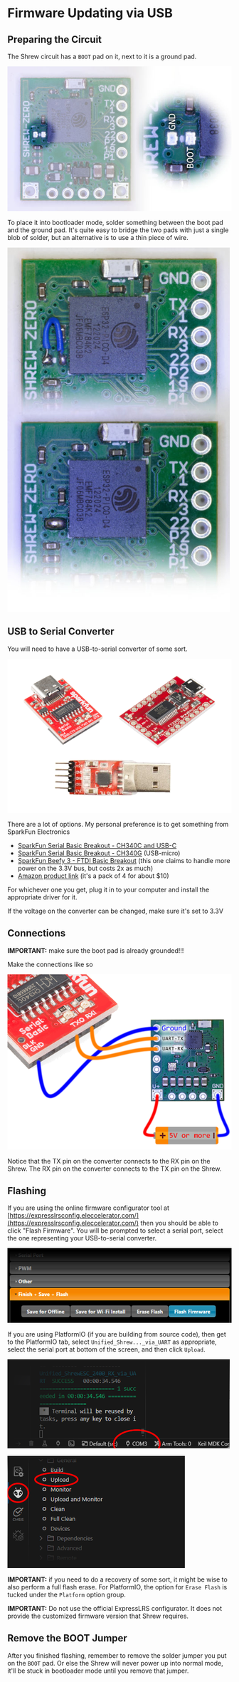 # Firmware Updating via USB

## Preparing the Circuit

The Shrew circuit has a `BOOT` pad on it, next to it is a ground pad.

![](imgs/shrew-zero-boot-pad.jpg)

To place it into bootloader mode, solder something between the boot pad and the ground pad. It's quite easy to bridge the two pads with just a single blob of solder, but an alternative is to use a thin piece of wire.

![](imgs/shrew-zero-boot-pad-soldered.jpg)

## USB to Serial Converter

You will need to have a USB-to-serial converter of some sort.

![](imgs/usb-serial-converters.png)

There are a lot of options. My personal preference is to get something from SparkFun Electronics

 * [SparkFun Serial Basic Breakout - CH340C and USB-C](https://www.sparkfun.com/products/15096)
 * [SparkFun Serial Basic Breakout - CH340G](https://www.sparkfun.com/products/14050) (USB-micro)
 * [SparkFun Beefy 3 - FTDI Basic Breakout](https://www.sparkfun.com/products/13746) (this one claims to handle more power on the 3.3V bus, but costs 2x as much)
 * [Amazon product link](https://www.amazon.com/dp/B07T1XR9FT) (it's a pack of 4 for about $10)

For whichever one you get, plug it in to your computer and install the appropriate driver for it.

If the voltage on the converter can be changed, make sure it's set to 3.3V

## Connections

**IMPORTANT:** make sure the boot pad is already grounded!!!

Make the connections like so

![](imgs/usb-serial-wiring.png)

Notice that the TX pin on the converter connects to the RX pin on the Shrew. The RX pin on the converter connects to the TX pin on the Shrew.

## Flashing

If you are using the online firmware configurator tool at [https://expresslrsconfig.eleccelerator.com/](https://expresslrsconfig.eleccelerator.com/) then you should be able to click "Flash Firmware". You will be prompted to select a serial port, select the one representing your USB-to-serial converter.

![](imgs/elrsconfig-flash-firmware.png)

If you are using PlatformIO (if you are building from source code), then get to the PlatformIO tab, select `Unified_Shrew..._via_UART` as appropriate, select the serial port at bottom of the screen, and then click `Upload`.

![](imgs/platformio-select-serial-port.png)

![](imgs/platformio-upload.png)

**IMPORTANT:** if you need to do a recovery of some sort, it might be wise to also perform a full flash erase. For PlatformIO, the option for `Erase Flash` is tucked under the `Platform` option group.

**IMPORTANT:** Do not use the official ExpressLRS configurator. It does not provide the customized firmware version that Shrew requires.

## Remove the BOOT Jumper

After you finished flashing, remember to remove the solder jumper you put on the `BOOT` pad. Or else the Shrew will never power up into normal mode, it'll be stuck in bootloader mode until you remove that jumper.
